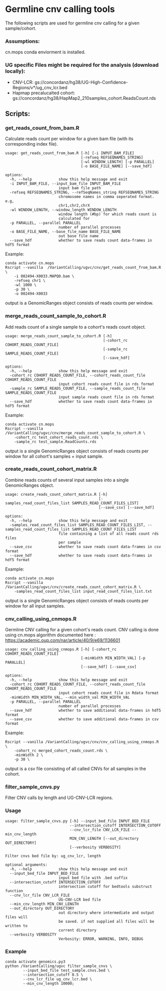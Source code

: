 # Germline cnv calling tools
The following scripts are used for germline cnv calling for a given sample/cohort.

### Assumptions: 
cn.mops conda enviorment is installed. 

### UG specific Files might be required for the analysis (download locally):
* CNV-LCR: gs://concordanz/hg38/UG-High-Confidence-Regions/v*/ug_cnv_lcr.bed
* Hapmap precalucalted cohort: gs://concordanz/hg38/HapMap2_210samples_cohort.ReadsCount.rds

## Scripts:
### get_reads_count_from_bam.R
Calculate reads count per window for a given bam file (with its corresponding index file).
```
usage: get_reads_count_from_bam.R [-h] [-i INPUT_BAM_FILE]
                                  [-refseq REFSEQNAMES_STRING]
                                  [-wl WINDOW_LENGTH] [-p PARALLEL]
                                  [-o BASE_FILE_NAME] [--save_hdf]

options:
  -h, --help            show this help message and exit
  -i INPUT_BAM_FILE, --input_bam_file INPUT_BAM_FILE
                        input bam file path
  -refseq REFSEQNAMES_STRING, --refSeqNames_string REFSEQNAMES_STRING
                        chromosome names in comma seperated format. e.g,
                        chr1,chr2,chrX
  -wl WINDOW_LENGTH, --window_length WINDOW_LENGTH
                        window length (#bp) for which reads count is
                        calculated for
  -p PARALLEL, --parallel PARALLEL
                        number of parallel processes
  -o BASE_FILE_NAME, --base_file_name BASE_FILE_NAME
                        out base file name
  --save_hdf            whether to save reads count data-frames in hdf5 format
```
Example:
```
conda activate cn.mops
Rscript --vanilla  /VariantCalling/ugvc/cnv/get_reads_count_from_bam.R \
    -i 002494-X0033.MAPQ0.bam \
    -refseq chr1 \
    -wl 1000 \
    -p 30 \
    -o 002494-X0033
```
output is a GenomicRanges object consists of reads counts per window. 

### merge_reads_count_sample_to_cohort.R
Add reads count of a single sample to a cohort's reads count object.
```
usage: merge_reads_count_sample_to_cohort.R [-h]
                                            [-cohort_rc COHORT_READS_COUNT_FILE]
                                            [-sample_rc SAMPLE_READS_COUNT_FILE]
                                            [--save_hdf]

options:
  -h, --help            show this help message and exit
  -cohort_rc COHORT_READS_COUNT_FILE, --cohort_reads_count_file COHORT_READS_COUNT_FILE
                        input cohort reads count file in rds format
  -sample_rc SAMPLE_READS_COUNT_FILE, --sample_reads_count_file SAMPLE_READS_COUNT_FILE
                        input sample reads count file in rds format
  --save_hdf            whether to save reads count data-frames in hdf5 format
```
Example:
```
conda activate cn.mops
Rscript --vanilla /VariantCalling/ugvc/cnv/merge_reads_count_sample_to_cohort.R \
    -cohort_rc test_cohort_reads_count.rds \
    -sample_rc test_sample.ReadCounts.rds
```
output is a single GenomicRanges object consists of reads counts per window for all cohort's samples + input sample.

### create_reads_count_cohort_matrix.R
Combine reads counts of several input samples into a single GenomicRanges object.
```
usage: create_reads_count_cohort_matrix.R [-h]
                                          [-samples_read_count_files_list SAMPLES_READ_COUNT_FILES_LIST]
                                          [--save_csv] [--save_hdf]

options:
  -h, --help            show this help message and exit
  -samples_read_count_files_list SAMPLES_READ_COUNT_FILES_LIST, --samples_read_count_files_list SAMPLES_READ_COUNT_FILES_LIST
                        file containing a list of all reads count rds files
                        per sample
  --save_csv            whether to save reads count data-frames in csv format
  --save_hdf            whether to save reads count data-frames in hdf5 format
```
Example:
```
conda activate cn.mops
Rscript --vanilla /VariantCalling/ugvc/cnv/create_reads_count_cohort_matrix.R \
    -samples_read_count_files_list input_read_count_files_list.txt
```
output is a single GenomicRanges object consists of reads counts per window for all input samples.

### cnv_calling_using_cnmops.R
Germline CNV calling for a given cohort's reads count.
CNV calling is done using cn.mops algorithm documented here : https://academic.oup.com/nar/article/40/9/e69/1136601
```
usage: cnv_calling_using_cnmops.R [-h] [-cohort_rc COHORT_READS_COUNT_FILE]
                                  [-minWidth MIN_WIDTH_VAL] [-p PARALLEL]
                                  [--save_hdf] [--save_csv]

options:
  -h, --help            show this help message and exit
  -cohort_rc COHORT_READS_COUNT_FILE, --cohort_reads_count_file COHORT_READS_COUNT_FILE
                        input cohort reads count file in Rdata format
  -minWidth MIN_WIDTH_VAL, --min_width_val MIN_WIDTH_VAL
  -p PARALLEL, --parallel PARALLEL
                        number of parallel processes
  --save_hdf            whether to save additional data-frames in hdf5 format
  --save_csv            whether to save additional data-frames in csv format
```
Example:
```
Rscript --vanilla /VariantCalling/ugvc/cnv/cnv_calling_using_cnmops.R \
    -cohort_rc merged_cohort_reads_count.rds \
    -minWidth 2 \
    -p 30 \
```
output is a csv file consisting of all called CNVs for all samples in the cohort. 

### filter_sample_cnvs.py
Filter CNV calls by length and UG-CNV-LCR regions.
### Usage
```
usage: filter_sample_cnvs.py [-h] --input_bed_file INPUT_BED_FILE
                             --intersection_cutoff INTERSECTION_CUTOFF
                             --cnv_lcr_file CNV_LCR_FILE --min_cnv_length
                             MIN_CNV_LENGTH [--out_directory OUT_DIRECTORY]
                             [--verbosity VERBOSITY]

Filter cnvs bed file by: ug_cnv_lcr, length

optional arguments:
  -h, --help            show this help message and exit
  --input_bed_file INPUT_BED_FILE
                        input bed file with .bed suffix
  --intersection_cutoff INTERSECTION_CUTOFF
                        intersection cutoff for bedtools substruct function
  --cnv_lcr_file CNV_LCR_FILE
                        UG-CNV-LCR bed file
  --min_cnv_length MIN_CNV_LENGTH
  --out_directory OUT_DIRECTORY
                        out directory where intermediate and output files will
                        be saved. if not supplied all files will be written to
                        current directory
  --verbosity VERBOSITY
                        Verbosity: ERROR, WARNING, INFO, DEBUG
```
### Example
```
conda activate genomics.py3
python /VariantCalling/ugvc filter_sample_cnvs \
        --input_bed_file test_sample.cnvs.bed \
        --intersection_cutoff 0.5 \
        --cnv_lcr_file ug_cnv_lcr.bed \
        --min_cnv_length 10000;
```





